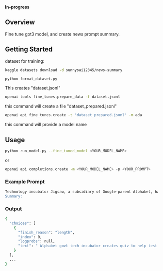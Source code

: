 
**In-progress**

## Overview

Fine tune gpt3 model, and create news prompt summary.


## Getting Started

dataset for training:
```bash
kaggle datasets download -d sunnysai12345/news-summary
```

```bash
python format_dataset.py
```
This creates "dataset.jsonl"

```bash
openai tools fine_tunes.prepare_data -f dataset.jsonl
```
this command will create a file "dataset_prepared.jsonl"

```bash
openai api fine_tunes.create -t "dataset_prepared.jsonl" -m ada
```
this command will provide a model name

## Usage

```bash
python run_model.py --fine_tuned_model <YOUR_MODEL_NAME>
```
or 
```bash
openai api completions.create -m <YOUR_MODEL_NAME> -p <YOUR_PROMPT>
```

### Example Prompt
```bash
Technology incubator Jigsaw, a subsidiary of Google-parent Alphabet, has created an online quiz to help test users' ability to detect fake emails meant for 'phishing' attacks to steal passwords or download malware. The quiz tests and teaches users to judge factors like email address to figure out the authenticity of the emails. Jigsaw further suggests users enable '2-step Verification' feature.
Summary:
```
### Output 
```bash
{
  "choices": [
    {
      "finish_reason": "length",
      "index": 0,
      "logprobs": null,
      "text": " Alphabet govt tech incubator creates quiz to help test fake emails\n\nAl"
    }
  ],
  ...
}
```


